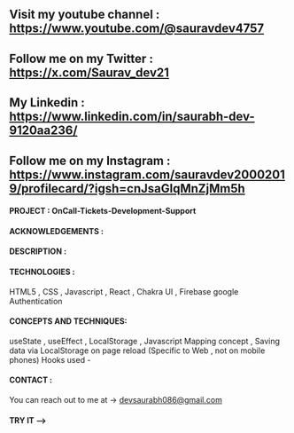 ## Visit my youtube channel : https://www.youtube.com/@sauravdev4757
## Follow me on my Twitter : https://x.com/Saurav_dev21
## My Linkedin : https://www.linkedin.com/in/saurabh-dev-9120aa236/
## Follow me on my Instagram : https://www.instagram.com/sauravdev20002019/profilecard/?igsh=cnJsaGlqMnZjMm5h

#### PROJECT : OnCall-Tickets-Development-Support



#### ACKNOWLEDGEMENTS :

#### DESCRIPTION :

#### TECHNOLOGIES :
HTML5 , CSS , Javascript , React , Chakra UI , Firebase google Authentication

#### CONCEPTS AND TECHNIQUES:
useState , useEffect , LocalStorage , Javascript Mapping concept , Saving data via LocalStorage on page reload (Specific to Web , not on mobile phones)
Hooks used - 

#### CONTACT :

You can reach out to me at -> devsaurabh086@gmail.com

#### TRY IT --> 

